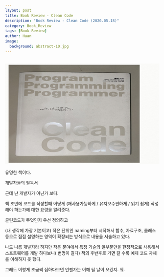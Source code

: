 ```yaml
---
layout: post
title: Book Review - Clean Code
description: "Book Review - Clean Code (2020.05.18)" 
category: Book_Review
tags: [Book Review]
author: Haan
image:
  background: abstract-10.jpg
---
```

<br/>

<img src="/assets/img/BR_190518_클린코드.jpg">

유명한 책이다. 

개발자들의 필독서 

근데 난 개발자가 아닌가 보다. 

책 초반에 코드를 작성할때 어떻게 (재사용가능하게 / 유지보수편하게 / 읽기 쉽게) 작성해야 하는가에 대한 요령을 알려준다. 

클린코드가 무엇인지 우선 정의하고 

(내 생각에 가장 기본이고) 작은 단위인 naming부터 시작해서 함수, 자료구조, 클래스 등으로 점점 설명하는 
영역이 확장되는 방식으로 내용을 서술하고 있다. 

나도 나름 개발자라 하지만 작은 분야에서 특정 기술의 일부분만을 한정적으로 사용해서 소프트웨어를 개발 하다보니( 변명이 길다) 책의 후반후로 가면 갈 수록 예제 코드 자체를 이해하지 못 했다. 

그래도 이렇게 조금씩 접하다보면 언젠가는 이해 될 날이 오겠지. 뭐. 

